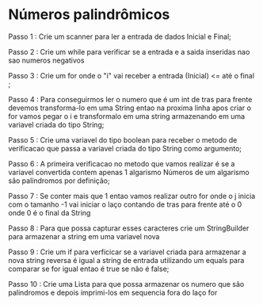 # Números palindrômicos

Passo 1 : Crie um scanner para ler a entrada de dados Inicial e Final;

Passo 2 : Crie um while para verificar se a entrada e a saida inseridas nao sao numeros negativos

Passo 3 : Crie um for onde o "i" vai receber a entrada (Inicial)  <= até o final ;

Passo 4 : Para conseguirmos ler o numero que é um int de tras para frente devemos transforma-lo em uma String
entao na proxima linha apos criar o for vamos pegar o i e transformalo em uma string armazenando em uma variavel
criada do tipo String;

Passo 5 : Crie uma variavel do tipo boolean para receber o metodo de verificacao que passa a variavel criada do tipo
String como argumento;

Passo 6 : A primeira verificacao no metodo que vamos realizar é se a variavel convertida contem apenas 1 algarismo
Números de um algarismo são palíndromos por definição;

Passo 7 : Se conter mais que 1 entao vamos realizar outro for onde o j inicia com o tamanho -1 vai iniciar o laço
contando de tras para frente até o 0 onde 0 é o final da String

Passo 8 :  Para que possa capturar esses caracteres crie um StringBuilder para armazenar a string em uma variavel nova

Passo 9 : Crie um if para verficicar se a variavel criada para armazenar a nova string reversa é igual a string
de entrada utilizando um equals para comparar se for igual entao é true se não é false;

Passo 10 : Crie uma Lista para que possa armazenar os numero que são palindromos e depois imprimi-los em sequencia fora
do laço for
